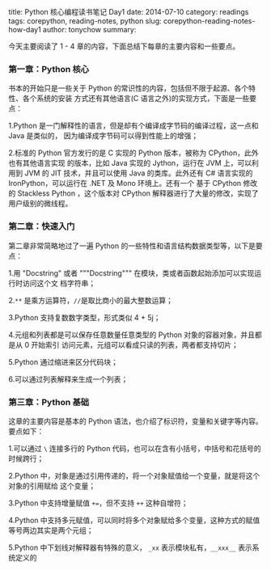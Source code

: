 title: Python 核心编程读书笔记 Day1
date: 2014-07-10
category: readings
tags: corepython, reading-notes, python
slug: corepython-reading-notes-how-day1
author: tonychow
summary: 

今天主要阅读了 1 - 4 章的内容，下面总结下每章的主要内容和一些要点。

### 第一章：Python 核心

书本的开始只是一些关于 Python 的常识性的内容，包括但不限于起源、各个特性、各个系统的安装
方式还有其他语言(C 语言之外)的实现方式，下面是一些要点：

1.Python 是一门解释性的语言，但是却有个编译成字节码的编译过程，这一点和 Java 是类似的，
因为编译成字节码可以得到性能上的增强；

2.标准的 Python 官方发行的是 C 实现的 Python 版本，被称为 CPython，此外也有其他语言实现
的版本，比如 Java 实现的 Jython，运行在 JVM 上，可以利用到 JVM 的 JIT 技术，并且可以使用
Java 的类库。此外还有 C# 语言实现的 IronPython，可以运行在 .NET 及 Mono 环境上。还有一个
基于 CPython 修改的 Stackless Python ，这个版本对 CPython 解释器进行了大量的修改，实现了
用户级别的微线程。

### 第二章：快速入门

第二章非常简略地过了一遍 Python 的一些特性和语言结构数据类型等，以下是要点：

1.用 "Docstring" 或者 """Docstring""" 在模块，类或者函数起始添加可以实现运行时访问这个文
档字符串；

2.`**` 是乘方运算符，`//`是取比商小的最大整数运算；

3.Python 支持复数数字类型，形式类似 4 + 5j；

4.元组和列表都是可以保存任意数量任意类型的 Python 对象的容器对象，并且都是从 0 开始索引
访问元素，元组可以看成只读的列表，两者都支持切片；

5.Python 通过缩进来区分代码块；

6.可以通过列表解释来生成一个列表；

### 第三章：Python 基础

这章的主要内容是基本的 Python 语法，也介绍了标识符，变量和关键字等内容。要点如下：

1.可以通过 `\` 连接多行的 Python 代码，也可以在含有小括号，中括号和花括号的时候跨行；

2.Python 中，对象是通过引用传递的，将一个对象赋值给一个变量，就是将这个对象的引用赋给
这个变量；

3.Python 中支持增量赋值 `+=`，但不支持 `++` 这种自增符；

4.Python 中支持多元赋值，可以同时将多个对象赋给多个变量，这种方式的赋值等号两边其实是两个元组；

5.Python 中下划线对解释器有特殊的意义， `_xx` 表示模块私有，`__xxx__` 表示系统定义的
